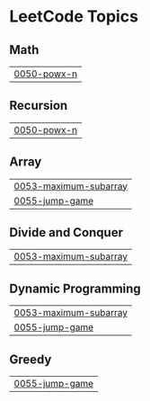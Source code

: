 

<!---LeetCode Topics Start-->
# LeetCode Topics
## Math
|  |
| ------- |
| [0050-powx-n](https://github.com/deepakpathik/deepakpathik/tree/master/0050-powx-n) |
## Recursion
|  |
| ------- |
| [0050-powx-n](https://github.com/deepakpathik/deepakpathik/tree/master/0050-powx-n) |
## Array
|  |
| ------- |
| [0053-maximum-subarray](https://github.com/deepakpathik/deepakpathik/tree/master/0053-maximum-subarray) |
| [0055-jump-game](https://github.com/deepakpathik/deepakpathik/tree/master/0055-jump-game) |
## Divide and Conquer
|  |
| ------- |
| [0053-maximum-subarray](https://github.com/deepakpathik/deepakpathik/tree/master/0053-maximum-subarray) |
## Dynamic Programming
|  |
| ------- |
| [0053-maximum-subarray](https://github.com/deepakpathik/deepakpathik/tree/master/0053-maximum-subarray) |
| [0055-jump-game](https://github.com/deepakpathik/deepakpathik/tree/master/0055-jump-game) |
## Greedy
|  |
| ------- |
| [0055-jump-game](https://github.com/deepakpathik/deepakpathik/tree/master/0055-jump-game) |
<!---LeetCode Topics End-->